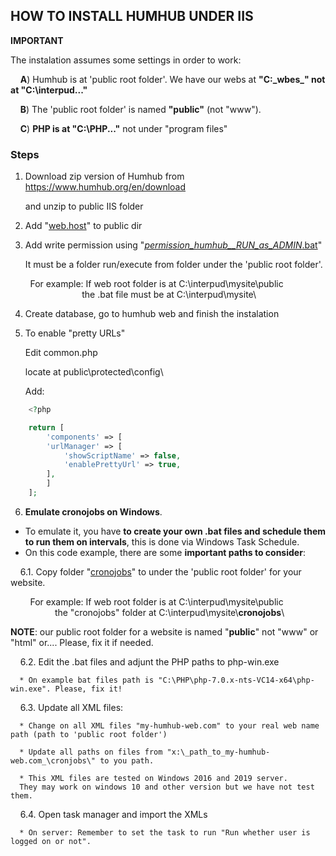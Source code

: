 
## HOW TO INSTALL HUMHUB UNDER IIS 

**IMPORTANT**

The instalation assumes some settings in order to work:

&nbsp; &nbsp;   **A**) Humhub is at 'public root folder'. We have our webs at **"C:\_wbes_" not at "C:\interpud\..."**

&nbsp; &nbsp;   **B**) The 'public root folder' is named **"public"** (not "www").
   
&nbsp; &nbsp;   **C**) **PHP is at "C:\PHP\..."** not under "program files"



### Steps

1. Download zip version of Humhub from https://www.humhub.org/en/download

   and unzip to public IIS folder



2. Add "[web.host](https://github.com/Buliwyfa/humhub_windows_installation/blob/master/web.config)" to public dir



3. Add write permission using  "[_permission_humhub__RUN_as_ADMIN_.bat](https://github.com/Buliwyfa/humhub_windows_installation/blob/master/_permission_humhub__RUN_as_ADMIN_.bat)"
   
   It must be a folder run/execute from folder under the 'public root folder'.
                  
 &nbsp; &nbsp; &nbsp; &nbsp; For example: If web root folder is at C:\interpud\mysite\public\
 &nbsp; &nbsp; &nbsp; &nbsp; &nbsp; &nbsp; &nbsp; &nbsp; &nbsp; &nbsp; &nbsp; &nbsp; &nbsp; &nbsp; &nbsp;the .bat file must be at C:\interpud\mysite\

4. Create database, go to humhub web and finish the instalation



5. To enable "pretty URLs"

     Edit
	        common.php

     locate at
	        public\protected\config\

     Add:

```php
	<?php

	return [
	    'components' => [
		'urlManager' => [
		    'showScriptName' => false,
		    'enablePrettyUrl' => true,
		],
	    ]
	];
```

6. **Emulate cronojobs on Windows**.

 + To emulate it, you have **to create your own .bat files and schedule them to run them on intervals**, this is done via Windows Task Schedule. 
 + On this code example, there are some **important paths to consider**:


&nbsp; &nbsp; 6.1. Copy folder "[cronojobs](https://github.com/Buliwyfa/humhub_windows_installation/blob/master/cronojobs/)"
        to under the 'public root folder' for your website.

  &nbsp; &nbsp; &nbsp; &nbsp; For example: If web root folder is at C:\interpud\mysite\public\
  &nbsp; &nbsp; &nbsp; &nbsp; &nbsp; &nbsp; &nbsp; &nbsp; &nbsp; the "cronojobs" folder at C:\interpud\mysite\\**cronojobs**\
		   

   **NOTE**: our public root folder for a website is named "**public**" not "www" or "html" or....
   Please, fix it if needed.
		   


&nbsp; &nbsp; 6.2. Edit the .bat files and adjunt the PHP paths to php-win.exe
  
      * On example bat files path is "C:\PHP\php-7.0.x-nts-VC14-x64\php-win.exe". Please, fix it!
      
  
 &nbsp; &nbsp; 6.3. Update all XML files:
  
      * Change on all XML files "my-humhub-web.com" to your real web name path (path to 'public root folder')
  
      * Update all paths on files from "x:\_path_to_my-humhub-web.com_\cronjobs\" to you path.
      
      * This XML files are tested on Windows 2016 and 2019 server.
      They may work on windows 10 and other version but we have not test them.


 &nbsp; &nbsp; 6.4. Open task manager and import the XMLs
  
      * On server: Remember to set the task to run "Run whether user is logged on or not".






